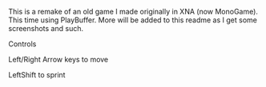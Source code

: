 This is a remake of an old game I made originally in XNA (now MonoGame). This time using PlayBuffer. More will be added to this readme as I get some screenshots and such.

Controls

Left/Right Arrow keys to move

LeftShift to sprint
